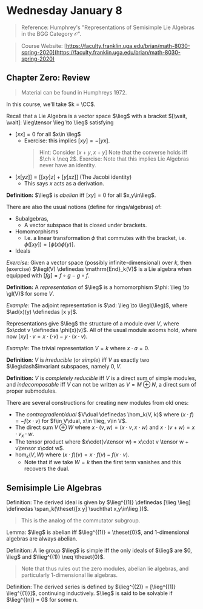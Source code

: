 # Wednesday January 8

> Reference:
> Humphrey's "Representations of Semisimple Lie Algebras in the BGG Category $\mathscr{O}$".

> Course Website: [https://faculty.franklin.uga.edu/brian/math-8030-spring-2020](https://faculty.franklin.uga.edu/brian/math-8030-spring-2020)

## Chapter Zero: Review

> Material can be found in Humphreys 1972.

In this course, we'll take $k = \CC$.

Recall that a Lie Algebra is a vector space $\lieg$ with a bracket $[\wait, \wait]: \lieg\tensor \lieg \to \lieg$ satisfying

- $[x x] = 0$ for all $x\in \lieg$
  - Exercise: this implies $[x y] = -[y x]$. 
    > Hint: Consider $[x+y, x+y]$
    > Note that the converse holds iff $\ch k \neq 2$.
    > Exercise: Note that this implies Lie Algebras never have an identity.
- $[x [y z]] = [[x y] z] + [y [x z]]$ (The Jacobi identity)
  -  This says $x$ acts as a derivation.

**Definition:**
$\lieg$ is *abelian* iff $[x y] = 0$ for all $x,y\in\lieg$.

There are also the usual notions (define for rings/algebras) of:

- Subalgebras,
  - A vector subspace that is closed under brackets. 
- Homomorphisms
  - I.e. a linear transformation $\phi$ that commutes with the bracket, i.e. $\phi([x y]) = [\phi(x) \phi(y)]$.
- Ideals

*Exercise:* 
Given a vector space (possibly infinite-dimensional) over $k$, then (exercise) $\liegl(V) \definedas \mathrm{End}_k(V)$ is a Lie algebra when equipped with $[f g] = f\circ g - g\circ f$.

**Definition:**
A *representation* of $\lieg$ is a homomorphism $\phi: \lieg \to \gl(V)$ for some $V$.

*Example:*
The adjoint representation is $\ad: \lieg \to \liegl(\lieg)$, where $\ad(x)(y) \definedas [x y]$.

Representations give $\lieg$ the structure of a module over $V$, where $x\cdot v \definedas \phi(x)(v)$.
All of the usual module axioms hold, where now $[x y] \cdot v = x\cdot(\cdot v) - y\cdot(x\cdot v)$.

*Example:*
The trivial representation $V = k$ where $x\cdot a = 0$.

**Definition**:
$V$ is *irreducible* (or *simple*) iff $V$ as exactly two $\lieg\dash$invariant subspaces, namely $0, V$.

**Definition:**
$V$ is *completely reducible* iff $V$ is a direct sum of simple modules, and *indecomposable* iff $V$ can not be written as $V = M \oplus N$, a direct sum of proper submodules.

There are several constructions for creating new modules from old ones:

- The *contragradient/dual* $V\dual \definedas \hom_k(V, k)$ where $(x\cdot f) = -f(x\cdot v)$ for $f\in V\dual, x\in \lieg, v\in V$.
- The direct sum $V\oplus W$ where $x\cdot(v, w) = (x\cdot v, x\cdot w)$ and $x\cdot (v+w) = x\cdot v _ x\cdot w$.
- The tensor product where $x\cdot(v\tensor w) = x\cdot v \tensor w + v\tensor x\cdot w$.
- $\hom_k(V, W)$ where $(x\cdot f)(v) = x\cdot f(v) - f(x\cdot v)$.
  -  Note that if we take $W=k$ then the first term vanishes and this recovers the dual.

## Semisimple Lie Algebras

Definition:
The derived ideal is given by $\lieg^{(1)} \definedas [\lieg \lieg] \definedas \span_k(\theset{[x y] \suchthat x,y\in\lieg })$.

> This is the analog of the commutator subgroup.

Lemma:
$\lieg$ is abelian iff $\lieg^{(1)} = \theset{0}$, and 1-dimensional algebras are always abelian.

Definition:
A lie group $\lieg$ is simple iff the only ideals of $\lieg$ are $0, \lieg$ and $\lieg^{(1)} \neq \theset{0}$.

> Note that thus rules out the zero modules, abelian lie algebras, and particularly 1-dimensional lie algebras.

Definition:
The derived series is defined by $\lieg^{(2)} = [\lieg^{(1)} \lieg^{(1)}]$, continuing inductively.
$\lieg$ is said to be solvable if $\lieg^{(n)} = 0$ for some $n$.


